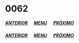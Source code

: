 # 0062
##### [ANTERIOR](/spy-family/0061/)&nbsp;&nbsp;&nbsp;&nbsp;&nbsp;&nbsp;[MENU](/spy-family/)&nbsp;&nbsp;&nbsp;&nbsp;&nbsp;&nbsp;[PRÓXIMO](/spy-family/0063/)
##### [ANTERIOR](/spy-family/0061/)&nbsp;&nbsp;&nbsp;&nbsp;&nbsp;&nbsp;[MENU](/spy-family/)&nbsp;&nbsp;&nbsp;&nbsp;&nbsp;&nbsp;[PRÓXIMO](/spy-family/0063/)
